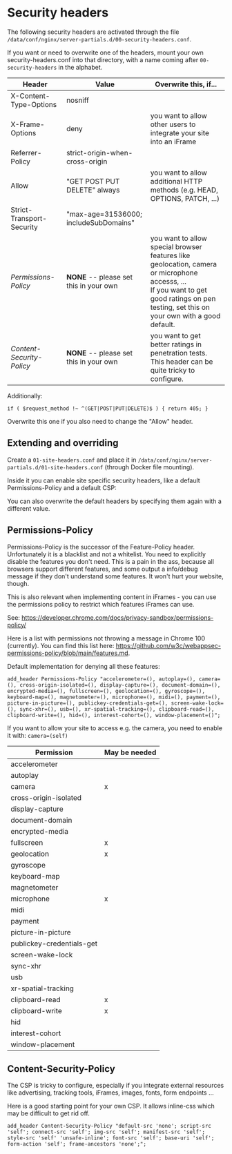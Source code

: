 Security headers
================

The following security headers are activated through the file `/data/conf/nginx/server-partials.d/00-security-headers.conf`.

If you want or need to overwrite one of the headers, mount your own security-headers.conf into that directory, with a name coming after `00-security-headers` in the alphabet.

| Header                     | Value                                    | Overwrite this, if...                                                                                                                                                                         |
| -------------------------- | ---------------------------------------- | --------------------------------------------------------------------------------------------------------------------------------------------------------------------------------------------- |
| X-Content-Type-Options     | nosniff                                  |                                                                                                                                                                                               |
| X-Frame-Options            | deny                                     | you want to allow other users to integrate your site into an iFrame                                                                                                                           |
| Referrer-Policy            | strict-origin-when-cross-origin          |                                                                                                                                                                                               |
| Allow                      | "GET POST PUT DELETE" always             | you want to allow additional HTTP methods (e.g. HEAD, OPTIONS, PATCH, ...)                                                                                                                    |
| Strict-Transport-Security  | "max-age=31536000; includeSubDomains"    |                                                                                                                                                                                               |
| *Permissions-Policy*      | **NONE** -- please set this in your own | you want to allow special browser features like geolocation, camera or microphone accesss, ...<br />If you want to get good ratings on pen testing, set this on your own with a good default. |
| *Content-Security-Policy* | **NONE** -- please set this in your own | you want to get better ratings in penetration tests.<br />This header can be quite tricky to configure.                                                                                       |


Additionally:

`if ( $request_method !~ ^(GET|POST|PUT|DELETE)$ ) { return 405; }`

Overwrite this one if you also need to change the "Allow" header.

## Extending and overriding

Create a `01-site-headers.conf` and place it in `/data/conf/nginx/server-partials.d/01-site-headers.conf` (through Docker file mounting).

Inside it you can enable site specific security headers, like a default Permissions-Policy and a default CSP:

You can also overwrite the default headers by specifying them again with a different value.

## Permissions-Policy

Permissions-Policy is the successor of the Feature-Policy header. Unfortunately it is a blacklist and not a whitelist. You need to explicitly disable the features you don't need. This is a pain in the ass, because all browsers support different features, and some output a info/debug message if they don't understand some features. It won't hurt your website, though.

This is also relevant when implementing content in iFrames - you can use the permissions policy to restrict which features iFrames can use.

See: https://developer.chrome.com/docs/privacy-sandbox/permissions-policy/

Here is a list with permissions not throwing a message in Chrome 100 (currently). You can find this list here: https://github.com/w3c/webappsec-permissions-policy/blob/main/features.md.

Default implementation for denying all these features:

`add_header Permissions-Policy "accelerometer=(), autoplay=(), camera=(), cross-origin-isolated=(), display-capture=(), document-domain=(), encrypted-media=(), fullscreen=(), geolocation=(), gyroscope=(), keyboard-map=(), magnetometer=(), microphone=(), midi=(), payment=(), picture-in-picture=(), publickey-credentials-get=(), screen-wake-lock=(), sync-xhr=(), usb=(), xr-spatial-tracking=(), clipboard-read=(), clipboard-write=(), hid=(), interest-cohort=(), window-placement=()";`

If you want to allow your site to access e.g. the camera, you need to enable it with: `camera=(self)`


| Permission                | May be needed |
| ------------------------- | ------------- |
| accelerometer             |               |
| autoplay                  |               |
| camera                    | x             |
| cross-origin-isolated     |               |
| display-capture           |               |
| document-domain           |               |
| encrypted-media           |               |
| fullscreen                | x             |
| geolocation               | x             |
| gyroscope                 |               |
| keyboard-map              |               |
| magnetometer              |               |
| microphone                | x             |
| midi                      |               |
| payment                   |               |
| picture-in-picture        |               |
| publickey-credentials-get |               |
| screen-wake-lock          |               |
| sync-xhr                  |               |
| usb                       |               |
| xr-spatial-tracking       |               |
| clipboard-read            | x             |
| clipboard-write           | x             |
| hid                       |               |
| interest-cohort           |               |
| window-placement          |               |


## Content-Security-Policy

The CSP is tricky to configure, especially if you integrate external resources like advertising, tracking tools, iFrames, images, fonts, form endpoints ...

Here is a good starting point for your own CSP. It allows inline-css which may be difficult to get rid off.

`add_header Content-Security-Policy "default-src 'none'; script-src 'self'; connect-src 'self'; img-src 'self'; manifest-src 'self'; style-src 'self' 'unsafe-inline'; font-src 'self'; base-uri 'self'; form-action 'self'; frame-ancestors 'none';"; `
